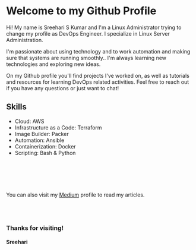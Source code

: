 # Welcome to my Github Profile

Hi! 
My name is Sreehari S Kumar and I'm a Linux Administrator trying to change my profile as DevOps Engineer. I specialize in Linux Server Administration.

I'm passionate about using technology and to work automation and making sure that systems are running smoothly.. I'm always learning new technologies and exploring new ideas.

On my Github profile you'll find projects I've worked on, as well as tutorials and resources for learning DevOps related activities. 
Feel free to reach out if you have any questions or just want to chat!


## Skills
- Cloud: AWS
- Infrastructure as a Code: Terraform
- Image Builder: Packer
- Automation: Ansible
- Containerization: Docker
- Scripting: Bash & Python



<br />
<br />

<br />
<br />

You can also visit my [Medium](https://medium.com/@ssksreehari) profile to read my articles.

<br />
<br />

### Thanks for visiting!

#### Sreehari
